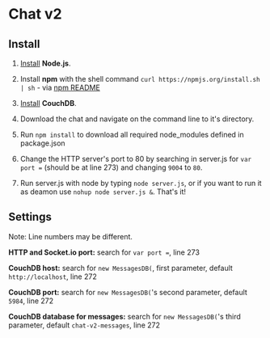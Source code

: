 # Chat v2

## Install

1. [Install](http://github.com/joyent/node/wiki/Installing-Node.js-via-package-manager) **Node.js**.

2. Install **npm** with the shell command `curl https://npmjs.org/install.sh | sh` - via [npm README](https://npmjs.org/doc/README.html#Fancy-Install-Unix)

3. [Install](http://wiki.apache.org/couchdb/Installation) **CouchDB**.

4. Download the chat and navigate on the command line to it's directory.

5. Run `npm install` to download all required node\_modules defined in package.json
   
6. Change the HTTP server's port to 80 by searching in server.js for `var port =` (should be at line 273) and changing `9004` to `80`.

7. Run server.js with node by typing `node server.js`, or if you want to run it as deamon use `nohup node server.js &`. That's it!

## Settings

Note: Line numbers may be different.

**HTTP and Socket.io port:** search for `var port =`, line 273

**CouchDB host:** search for `new MessagesDB(`, first parameter, default `http://localhost`, line 272

**CouchDB port:** search for `new MessagesDB(`'s second parameter, default `5984`, line 272

**CouchDB database for messages:** search for `new MessagesDB(`'s third parameter, default `chat-v2-messages`, line 272
